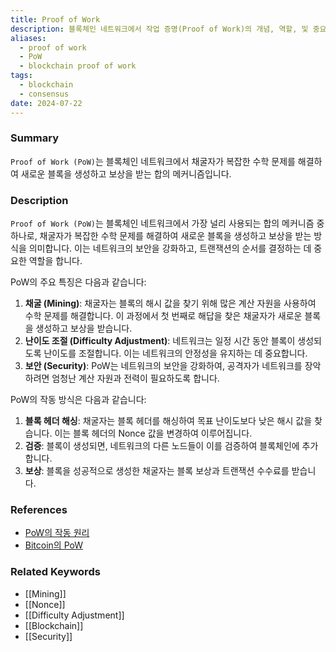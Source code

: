 ```yaml
---
title: Proof of Work
description: 블록체인 네트워크에서 작업 증명(Proof of Work)의 개념, 역할, 및 중요성을 다룹니다.
aliases:
  - proof of work
  - PoW
  - blockchain proof of work
tags:
  - blockchain
  - consensus
date: 2024-07-22
---
```

### Summary

`Proof of Work (PoW)`는 블록체인 네트워크에서 채굴자가 복잡한 수학 문제를 해결하여 새로운 블록을 생성하고 보상을 받는 합의 메커니즘입니다.

### Description

`Proof of Work (PoW)`는 블록체인 네트워크에서 가장 널리 사용되는 합의 메커니즘 중 하나로, 채굴자가 복잡한 수학 문제를 해결하여 새로운 블록을 생성하고 보상을 받는 방식을 의미합니다. 이는 네트워크의 보안을 강화하고, 트랜잭션의 순서를 결정하는 데 중요한 역할을 합니다.

PoW의 주요 특징은 다음과 같습니다:

1. **채굴 (Mining)**: 채굴자는 블록의 해시 값을 찾기 위해 많은 계산 자원을 사용하여 수학 문제를 해결합니다. 이 과정에서 첫 번째로 해답을 찾은 채굴자가 새로운 블록을 생성하고 보상을 받습니다.
2. **난이도 조절 (Difficulty Adjustment)**: 네트워크는 일정 시간 동안 블록이 생성되도록 난이도를 조절합니다. 이는 네트워크의 안정성을 유지하는 데 중요합니다.
3. **보안 (Security)**: PoW는 네트워크의 보안을 강화하여, 공격자가 네트워크를 장악하려면 엄청난 계산 자원과 전력이 필요하도록 합니다.

PoW의 작동 방식은 다음과 같습니다:

1. **블록 헤더 해싱**: 채굴자는 블록 헤더를 해싱하여 목표 난이도보다 낮은 해시 값을 찾습니다. 이는 블록 헤더의 Nonce 값을 변경하여 이루어집니다.
2. **검증**: 블록이 생성되면, 네트워크의 다른 노드들이 이를 검증하여 블록체인에 추가합니다.
3. **보상**: 블록을 성공적으로 생성한 채굴자는 블록 보상과 트랜잭션 수수료를 받습니다.

### References

- [PoW의 작동 원리](https://ethereum.org/en/developers/docs/consensus-mechanisms/pow/)
- [Bitcoin의 PoW](https://bitcoin.org/en/how-it-works#proof-of-work)

### Related Keywords

- [[Mining]]
- [[Nonce]]
- [[Difficulty Adjustment]]
- [[Blockchain]]
- [[Security]]
